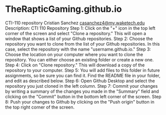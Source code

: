 # TheRapticGaming.github.io
CTI-110 repository
Cristian Sanchez
casanchez4@my.waketech.edu
Description: CTI 110 Repository
Step 1: Click on the "+" icon in the top left corner of the screen and select "Clone a repository." This will open a window that shows a list of your Github repositories.
Step 2: Choose the repository you want to clone from the list of your Github repositories. In this case, select the repository with the name "username.github.io."
Step 3: Choose the location on your computer where you want to clone the repository. You can either choose an existing folder or create a new one.
Step 4: Click on "Clone repository." This will download a copy of the repository to your computer.
Step 5: You will add files to this folder in future assignments, so be sure you can find it.  Find the README file in your folder, and edit as described below.
Step 6: Open Github Desktop and select the repository you just cloned in the left column.
Step 7: Commit your changes by writing a summary of the changes you made in the "Summary" field and clicking on the "Commit" button in the bottom left corner of the screen.
Step 8: Push your changes to Github by clicking on the "Push origin" button in the top right corner of the screen.
